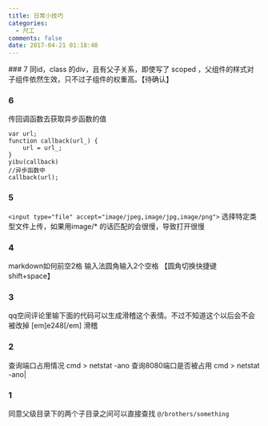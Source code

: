 ```yaml
---
title: 日常小技巧
categories:
  - 尺工
comments: false
date: 2017-04-21 01:18:40
---
```

<p></p>
<!-- more -->
### 7
同id，class 的div，且有父子关系，即使写了 scoped ，父组件的样式对子组件依然生效，只不过子组件的权重高。【待确认】

### 6
传回调函数去获取异步函数的值
```
var url;
function callback(url_) {
	url = url_;
}
yibu(callback)
//异步函数中
callback(url);
```

### 5
`<input type="file" accept="image/jpeg,image/jpg,image/png">`
选择特定类型文件上传，如果用image/* 的话匹配的会很慢，导致打开很慢

### 4
markdown如何前空2格
输入法圆角输入2个空格 【圆角切换快捷键 shift+space】

### 3
qq空间评论里输下面的代码可以生成滑稽这个表情。不过不知道这个以后会不会被改掉
[em]e248[/em]    滑稽

### 2
查询端口占用情况
cmd > netstat -ano
查询8080端口是否被占用
cmd > netstat -ano|

### 1
同意父级目录下的两个子目录之间可以直接查找 `@/brothers/something`